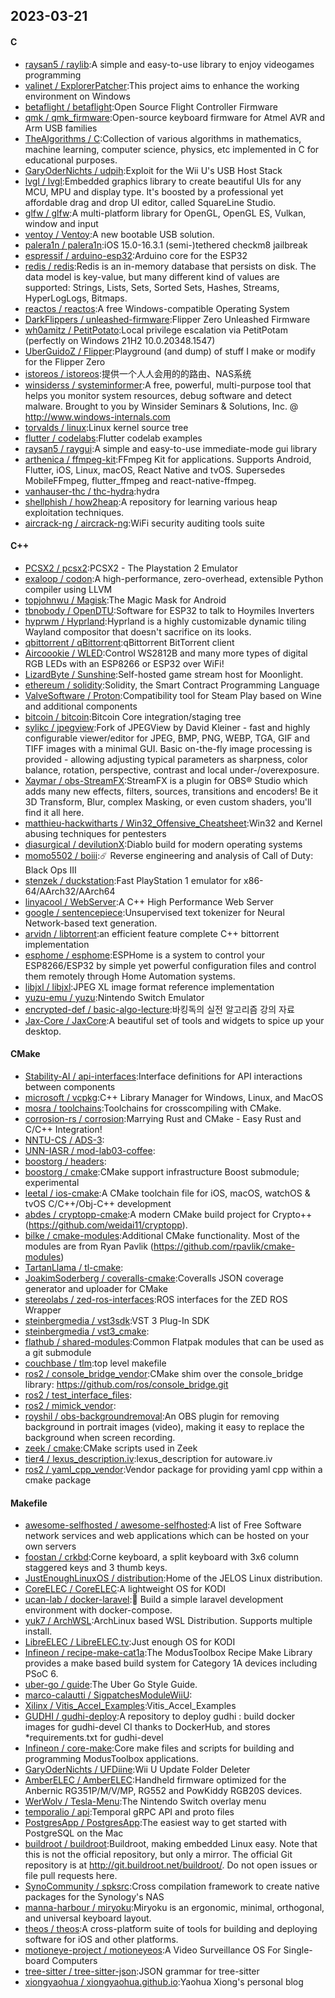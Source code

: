 ## 2023-03-21

#### C
* [raysan5 / raylib](https://github.com/raysan5/raylib):A simple and easy-to-use library to enjoy videogames programming
* [valinet / ExplorerPatcher](https://github.com/valinet/ExplorerPatcher):This project aims to enhance the working environment on Windows
* [betaflight / betaflight](https://github.com/betaflight/betaflight):Open Source Flight Controller Firmware
* [qmk / qmk_firmware](https://github.com/qmk/qmk_firmware):Open-source keyboard firmware for Atmel AVR and Arm USB families
* [TheAlgorithms / C](https://github.com/TheAlgorithms/C):Collection of various algorithms in mathematics, machine learning, computer science, physics, etc implemented in C for educational purposes.
* [GaryOderNichts / udpih](https://github.com/GaryOderNichts/udpih):Exploit for the Wii U's USB Host Stack
* [lvgl / lvgl](https://github.com/lvgl/lvgl):Embedded graphics library to create beautiful UIs for any MCU, MPU and display type. It's boosted by a professional yet affordable drag and drop UI editor, called SquareLine Studio.
* [glfw / glfw](https://github.com/glfw/glfw):A multi-platform library for OpenGL, OpenGL ES, Vulkan, window and input
* [ventoy / Ventoy](https://github.com/ventoy/Ventoy):A new bootable USB solution.
* [palera1n / palera1n](https://github.com/palera1n/palera1n):iOS 15.0-16.3.1 (semi-)tethered checkm8 jailbreak
* [espressif / arduino-esp32](https://github.com/espressif/arduino-esp32):Arduino core for the ESP32
* [redis / redis](https://github.com/redis/redis):Redis is an in-memory database that persists on disk. The data model is key-value, but many different kind of values are supported: Strings, Lists, Sets, Sorted Sets, Hashes, Streams, HyperLogLogs, Bitmaps.
* [reactos / reactos](https://github.com/reactos/reactos):A free Windows-compatible Operating System
* [DarkFlippers / unleashed-firmware](https://github.com/DarkFlippers/unleashed-firmware):Flipper Zero Unleashed Firmware
* [wh0amitz / PetitPotato](https://github.com/wh0amitz/PetitPotato):Local privilege escalation via PetitPotam (perfectly on Windows 21H2 10.0.20348.1547)
* [UberGuidoZ / Flipper](https://github.com/UberGuidoZ/Flipper):Playground (and dump) of stuff I make or modify for the Flipper Zero
* [istoreos / istoreos](https://github.com/istoreos/istoreos):提供一个人人会用的的路由、NAS系统
* [winsiderss / systeminformer](https://github.com/winsiderss/systeminformer):A free, powerful, multi-purpose tool that helps you monitor system resources, debug software and detect malware. Brought to you by Winsider Seminars & Solutions, Inc. @ http://www.windows-internals.com
* [torvalds / linux](https://github.com/torvalds/linux):Linux kernel source tree
* [flutter / codelabs](https://github.com/flutter/codelabs):Flutter codelab examples
* [raysan5 / raygui](https://github.com/raysan5/raygui):A simple and easy-to-use immediate-mode gui library
* [arthenica / ffmpeg-kit](https://github.com/arthenica/ffmpeg-kit):FFmpeg Kit for applications. Supports Android, Flutter, iOS, Linux, macOS, React Native and tvOS. Supersedes MobileFFmpeg, flutter_ffmpeg and react-native-ffmpeg.
* [vanhauser-thc / thc-hydra](https://github.com/vanhauser-thc/thc-hydra):hydra
* [shellphish / how2heap](https://github.com/shellphish/how2heap):A repository for learning various heap exploitation techniques.
* [aircrack-ng / aircrack-ng](https://github.com/aircrack-ng/aircrack-ng):WiFi security auditing tools suite

#### C++
* [PCSX2 / pcsx2](https://github.com/PCSX2/pcsx2):PCSX2 - The Playstation 2 Emulator
* [exaloop / codon](https://github.com/exaloop/codon):A high-performance, zero-overhead, extensible Python compiler using LLVM
* [topjohnwu / Magisk](https://github.com/topjohnwu/Magisk):The Magic Mask for Android
* [tbnobody / OpenDTU](https://github.com/tbnobody/OpenDTU):Software for ESP32 to talk to Hoymiles Inverters
* [hyprwm / Hyprland](https://github.com/hyprwm/Hyprland):Hyprland is a highly customizable dynamic tiling Wayland compositor that doesn't sacrifice on its looks.
* [qbittorrent / qBittorrent](https://github.com/qbittorrent/qBittorrent):qBittorrent BitTorrent client
* [Aircoookie / WLED](https://github.com/Aircoookie/WLED):Control WS2812B and many more types of digital RGB LEDs with an ESP8266 or ESP32 over WiFi!
* [LizardByte / Sunshine](https://github.com/LizardByte/Sunshine):Self-hosted game stream host for Moonlight.
* [ethereum / solidity](https://github.com/ethereum/solidity):Solidity, the Smart Contract Programming Language
* [ValveSoftware / Proton](https://github.com/ValveSoftware/Proton):Compatibility tool for Steam Play based on Wine and additional components
* [bitcoin / bitcoin](https://github.com/bitcoin/bitcoin):Bitcoin Core integration/staging tree
* [sylikc / jpegview](https://github.com/sylikc/jpegview):Fork of JPEGView by David Kleiner - fast and highly configurable viewer/editor for JPEG, BMP, PNG, WEBP, TGA, GIF and TIFF images with a minimal GUI. Basic on-the-fly image processing is provided - allowing adjusting typical parameters as sharpness, color balance, rotation, perspective, contrast and local under-/overexposure.
* [Xaymar / obs-StreamFX](https://github.com/Xaymar/obs-StreamFX):StreamFX is a plugin for OBS® Studio which adds many new effects, filters, sources, transitions and encoders! Be it 3D Transform, Blur, complex Masking, or even custom shaders, you'll find it all here.
* [matthieu-hackwitharts / Win32_Offensive_Cheatsheet](https://github.com/matthieu-hackwitharts/Win32_Offensive_Cheatsheet):Win32 and Kernel abusing techniques for pentesters
* [diasurgical / devilutionX](https://github.com/diasurgical/devilutionX):Diablo build for modern operating systems
* [momo5502 / boiii](https://github.com/momo5502/boiii):☄️
Reverse engineering and analysis of Call of Duty: Black Ops III
* [stenzek / duckstation](https://github.com/stenzek/duckstation):Fast PlayStation 1 emulator for x86-64/AArch32/AArch64
* [linyacool / WebServer](https://github.com/linyacool/WebServer):A C++ High Performance Web Server
* [google / sentencepiece](https://github.com/google/sentencepiece):Unsupervised text tokenizer for Neural Network-based text generation.
* [arvidn / libtorrent](https://github.com/arvidn/libtorrent):an efficient feature complete C++ bittorrent implementation
* [esphome / esphome](https://github.com/esphome/esphome):ESPHome is a system to control your ESP8266/ESP32 by simple yet powerful configuration files and control them remotely through Home Automation systems.
* [libjxl / libjxl](https://github.com/libjxl/libjxl):JPEG XL image format reference implementation
* [yuzu-emu / yuzu](https://github.com/yuzu-emu/yuzu):Nintendo Switch Emulator
* [encrypted-def / basic-algo-lecture](https://github.com/encrypted-def/basic-algo-lecture):바킹독의 실전 알고리즘 강의 자료
* [Jax-Core / JaxCore](https://github.com/Jax-Core/JaxCore):A beautiful set of tools and widgets to spice up your desktop.

#### CMake
* [Stability-AI / api-interfaces](https://github.com/Stability-AI/api-interfaces):Interface definitions for API interactions between components
* [microsoft / vcpkg](https://github.com/microsoft/vcpkg):C++ Library Manager for Windows, Linux, and MacOS
* [mosra / toolchains](https://github.com/mosra/toolchains):Toolchains for crosscompiling with CMake.
* [corrosion-rs / corrosion](https://github.com/corrosion-rs/corrosion):Marrying Rust and CMake - Easy Rust and C/C++ Integration!
* [NNTU-CS / ADS-3](https://github.com/NNTU-CS/ADS-3):
* [UNN-IASR / mod-lab03-coffee](https://github.com/UNN-IASR/mod-lab03-coffee):
* [boostorg / headers](https://github.com/boostorg/headers):
* [boostorg / cmake](https://github.com/boostorg/cmake):CMake support infrastructure Boost submodule; experimental
* [leetal / ios-cmake](https://github.com/leetal/ios-cmake):A CMake toolchain file for iOS, macOS, watchOS & tvOS C/C++/Obj-C++ development
* [abdes / cryptopp-cmake](https://github.com/abdes/cryptopp-cmake):A modern CMake build project for Crypto++ (https://github.com/weidai11/cryptopp).
* [bilke / cmake-modules](https://github.com/bilke/cmake-modules):Additional CMake functionality. Most of the modules are from Ryan Pavlik (https://github.com/rpavlik/cmake-modules)
* [TartanLlama / tl-cmake](https://github.com/TartanLlama/tl-cmake):
* [JoakimSoderberg / coveralls-cmake](https://github.com/JoakimSoderberg/coveralls-cmake):Coveralls JSON coverage generator and uploader for CMake
* [stereolabs / zed-ros-interfaces](https://github.com/stereolabs/zed-ros-interfaces):ROS interfaces for the ZED ROS Wrapper
* [steinbergmedia / vst3sdk](https://github.com/steinbergmedia/vst3sdk):VST 3 Plug-In SDK
* [steinbergmedia / vst3_cmake](https://github.com/steinbergmedia/vst3_cmake):
* [flathub / shared-modules](https://github.com/flathub/shared-modules):Common Flatpak modules that can be used as a git submodule
* [couchbase / tlm](https://github.com/couchbase/tlm):top level makefile
* [ros2 / console_bridge_vendor](https://github.com/ros2/console_bridge_vendor):CMake shim over the console_bridge library: https://github.com/ros/console_bridge.git
* [ros2 / test_interface_files](https://github.com/ros2/test_interface_files):
* [ros2 / mimick_vendor](https://github.com/ros2/mimick_vendor):
* [royshil / obs-backgroundremoval](https://github.com/royshil/obs-backgroundremoval):An OBS plugin for removing background in portrait images (video), making it easy to replace the background when screen recording.
* [zeek / cmake](https://github.com/zeek/cmake):CMake scripts used in Zeek
* [tier4 / lexus_description.iv](https://github.com/tier4/lexus_description.iv):lexus_description for autoware.iv
* [ros2 / yaml_cpp_vendor](https://github.com/ros2/yaml_cpp_vendor):Vendor package for providing yaml cpp within a cmake package

#### Makefile
* [awesome-selfhosted / awesome-selfhosted](https://github.com/awesome-selfhosted/awesome-selfhosted):A list of Free Software network services and web applications which can be hosted on your own servers
* [foostan / crkbd](https://github.com/foostan/crkbd):Corne keyboard, a split keyboard with 3x6 column staggered keys and 3 thumb keys.
* [JustEnoughLinuxOS / distribution](https://github.com/JustEnoughLinuxOS/distribution):Home of the JELOS Linux distribution.
* [CoreELEC / CoreELEC](https://github.com/CoreELEC/CoreELEC):A lightweight OS for KODI
* [ucan-lab / docker-laravel](https://github.com/ucan-lab/docker-laravel):🐳
Build a simple laravel development environment with docker-compose.
* [yuk7 / ArchWSL](https://github.com/yuk7/ArchWSL):ArchLinux based WSL Distribution. Supports multiple install.
* [LibreELEC / LibreELEC.tv](https://github.com/LibreELEC/LibreELEC.tv):Just enough OS for KODI
* [Infineon / recipe-make-cat1a](https://github.com/Infineon/recipe-make-cat1a):The ModusToolbox Recipe Make Library provides a make based build system for Category 1A devices including PSoC 6.
* [uber-go / guide](https://github.com/uber-go/guide):The Uber Go Style Guide.
* [marco-calautti / SigpatchesModuleWiiU](https://github.com/marco-calautti/SigpatchesModuleWiiU):
* [Xilinx / Vitis_Accel_Examples](https://github.com/Xilinx/Vitis_Accel_Examples):Vitis_Accel_Examples
* [GUDHI / gudhi-deploy](https://github.com/GUDHI/gudhi-deploy):A repository to deploy gudhi : build docker images for gudhi-devel CI thanks to DockerHub, and stores *requirements.txt for gudhi-devel
* [Infineon / core-make](https://github.com/Infineon/core-make):Core make files and scripts for building and programming ModusToolbox applications.
* [GaryOderNichts / UFDiine](https://github.com/GaryOderNichts/UFDiine):Wii U Update Folder Deleter
* [AmberELEC / AmberELEC](https://github.com/AmberELEC/AmberELEC):Handheld firmware optimized for the Anbernic RG351P/M/V/MP, RG552 and PowKiddy RGB20S devices.
* [WerWolv / Tesla-Menu](https://github.com/WerWolv/Tesla-Menu):The Nintendo Switch overlay menu
* [temporalio / api](https://github.com/temporalio/api):Temporal gRPC API and proto files
* [PostgresApp / PostgresApp](https://github.com/PostgresApp/PostgresApp):The easiest way to get started with PostgreSQL on the Mac
* [buildroot / buildroot](https://github.com/buildroot/buildroot):Buildroot, making embedded Linux easy. Note that this is not the official repository, but only a mirror. The official Git repository is at http://git.buildroot.net/buildroot/. Do not open issues or file pull requests here.
* [SynoCommunity / spksrc](https://github.com/SynoCommunity/spksrc):Cross compilation framework to create native packages for the Synology's NAS
* [manna-harbour / miryoku](https://github.com/manna-harbour/miryoku):Miryoku is an ergonomic, minimal, orthogonal, and universal keyboard layout.
* [theos / theos](https://github.com/theos/theos):A cross-platform suite of tools for building and deploying software for iOS and other platforms.
* [motioneye-project / motioneyeos](https://github.com/motioneye-project/motioneyeos):A Video Surveillance OS For Single-board Computers
* [tree-sitter / tree-sitter-json](https://github.com/tree-sitter/tree-sitter-json):JSON grammar for tree-sitter
* [xiongyaohua / xiongyaohua.github.io](https://github.com/xiongyaohua/xiongyaohua.github.io):Yaohua Xiong's personal blog
